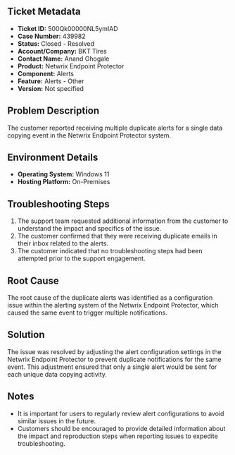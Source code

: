 ## Ticket Metadata
- **Ticket ID:** 500Qk00000NL5ymIAD
- **Case Number:** 439982
- **Status:** Closed - Resolved
- **Account/Company:** BKT Tires
- **Contact Name:** Anand Ghogale
- **Product:** Netwrix Endpoint Protector
- **Component:** Alerts
- **Feature:** Alerts - Other
- **Version:** Not specified

## Problem Description
The customer reported receiving multiple duplicate alerts for a single data copying event in the Netwrix Endpoint Protector system.

## Environment Details
- **Operating System:** Windows 11
- **Hosting Platform:** On-Premises

## Troubleshooting Steps
1. The support team requested additional information from the customer to understand the impact and specifics of the issue.
2. The customer confirmed that they were receiving duplicate emails in their inbox related to the alerts.
3. The customer indicated that no troubleshooting steps had been attempted prior to the support engagement.

## Root Cause
The root cause of the duplicate alerts was identified as a configuration issue within the alerting system of the Netwrix Endpoint Protector, which caused the same event to trigger multiple notifications.

## Solution
The issue was resolved by adjusting the alert configuration settings in the Netwrix Endpoint Protector to prevent duplicate notifications for the same event. This adjustment ensured that only a single alert would be sent for each unique data copying activity.

## Notes
- It is important for users to regularly review alert configurations to avoid similar issues in the future.
- Customers should be encouraged to provide detailed information about the impact and reproduction steps when reporting issues to expedite troubleshooting.